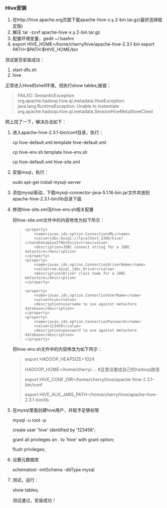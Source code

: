 ### Hive安装

1. 在http://hive.apache.org页面下载apache-hive-x.y.2-bin.tar.gz(最好选择稳定版)
2. 解压   tar -zxvf  apache-hive-x.y.2-bin.tar.gz
3. 配置环境变量，gedit ~/.bashrc
4. export HIVE_HOME=/home/cherry/hive/apache-hive-2.3.1-bin
   export PATH=\$PATH:$HIVE_HOME/bin

测试是否安装成功：

1. start-dfs.sh
2. hive

正常进入Hive的shell环境，但执行show tables;报错：

> FAILED: SemanticException org.apache.hadoop.hive.ql.metadata.HiveException: java.lang.RuntimeException: Unable to instantiate org.apache.hadoop.hive.ql.metadata.SessionHiveMetaStoreClient

网上找了一下，解决办法如下：

1. 进入apache-hive-2.3.1-bin/conf目录，执行：

   cp hive-default.xml.template hive-default.xml

   cp hive-env.sh.template hive-env.sh

   cp hive-default.xml hive-site.xml

2. 安装msql，执行：

   sudo apt-get install mysql-server

3. 添加mysql驱动，下载mysql-connector-java-5.1.16-bin.jar文件并放到apache-hive-2.3.1-bin/lib目录下面

4. 修改hive-site.xml及hive-env.sh相关配置

   将hive-site.xml文件中的内容修改为如下所示：

   > <?xml version="1.0" encoding="UTF-8" standalone="no"?>
   > <?xml-stylesheet type="text/xsl" href="configuration.xsl"?>
   > <configuration>  
   >
   > ```
   > <property>  
   >     <name>javax.jdo.option.ConnectionURL</name>  
   >     <value>jdbc:mysql://localhost:3306/hive?createDatabaseIfNotExist=true</value>  
   >     <description>JDBC connect string for a JDBC metastore</description>      
   > </property>     
   > <property>   
   >     <name>javax.jdo.option.ConnectionDriverName</name>   
   >     <value>com.mysql.jdbc.Driver</value>   
   >     <description>Driver class name for a JDBC metastore</description>       
   > </property>                 
   >   
   > <property>   
   >     <name>javax.jdo.option.ConnectionUserName</name>  
   >     <value>hive</value>  
   >     <description>username to use against metastore database</description>  
   > </property>  
   > <property>    
   >     <name>javax.jdo.option.ConnectionPassword</name>  
   >     <value>123456</value>  
   >     <description>password to use against metastore database</description>    
   > </property>
   > ```
   >
   > </configuration>

   将hive-env.sh文件中的内容修改为如下所示：

   > export HADOOP_HEAPSIZE=1024
   >
   > HADOOP_HOME=/home/cherry/....  #这里设置成自己的hadoop路径
   >
   > export HIVE_CONF_DIR=/home/cherry/hive/apache-hive-2.3.1-bin/conf 
   >
   > export HIVE_AUX_JARS_PATH=/home/cherry/hive/apache-hive-2.3.1-bin/lib  

5. 在mysql里面创建hive用户，并赋予足够权限

   mysql -u root -p

   create user 'hive' identified by '123456';

   grant all privileges on *.* to 'hive' with grant option;

   flush privileges;

6. 设置元数据库

   schematool -initSchema -dbType mysql

7. 测试，运行：

   show tables;

   测试通过，安装成功！

